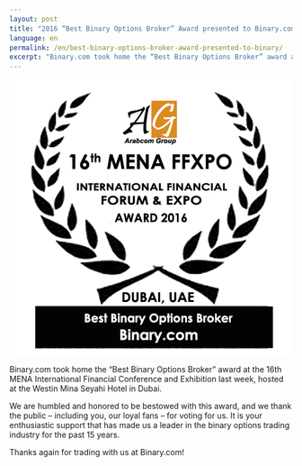 ```yaml
---
layout: post
title: "2016 “Best Binary Options Broker” Award presented to Binary.com"
language: en
permalink: /en/best-binary-options-broker-award-presented-to-binary/
excerpt: "Binary.com took home the “Best Binary Options Broker” award at the 16th MENA International Financial Conference and Exhibition last..."
---
```



![](/images/MENA.png)

Binary.com took home the “Best Binary Options Broker” award at the 16th MENA International Financial Conference and Exhibition last week, hosted at the Westin Mina Seyahi Hotel in Dubai.

We are humbled and honored to be bestowed with this award, and we thank the public – including you, our loyal fans – for voting for us.
It is your enthusiastic support that has made us a leader in the binary options trading industry for the past 15 years.  

Thanks again for trading with us at Binary.com!
